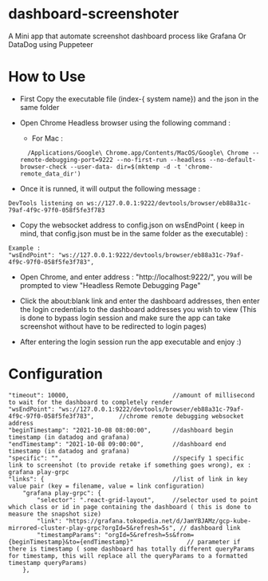 # dashboard-screenshoter
A Mini app that automate screenshot dashboard process like Grafana Or DataDog using Puppeteer





# How to Use
- First Copy the executable file (index-{ system name}) and the json in the same folder

- Open Chrome Headless browser using the following command :
  - For Mac :
  ```
    /Applications/Google\ Chrome.app/Contents/MacOS/Google\ Chrome --remote-debugging-port=9222 --no-first-run --headless --no-default-browser-check --user-data- dir=$(mktemp -d -t 'chrome-remote_data_dir')
  ```

- Once it is runned, it will output the following message : 
```
DevTools listening on ws://127.0.0.1:9222/devtools/browser/eb88a31c-79af-4f9c-97f0-058f5fe3f783
```

- Copy the websocket address to config.json on wsEndPoint ( keep in mind, that config.json must be in the same folder as the executable) :
```
Example :
"wsEndPoint": "ws://127.0.0.1:9222/devtools/browser/eb88a31c-79af-4f9c-97f0-058f5fe3f783",
```

- Open Chrome, and enter address : "http://localhost:9222/", you will be prompted to view "Headless Remote Debugging Page"

- Click the about:blank link and enter the dashboard addresses, then enter the login credentials to the dashboard addresses you wish to view (This is done to bypass login session and make sure the app can take screenshot without have to be redirected to login pages)

- After entering the login session run the app executable and enjoy :)


# Configuration

    "timeout": 10000,                             //amount of millisecond to wait for the dashboard to completely render
    "wsEndPoint": "ws://127.0.0.1:9222/devtools/browser/eb88a31c-79af-4f9c-97f0-058f5fe3f783",       //chrome remote debugging websocket address
    "beginTimestamp": "2021-10-08 08:00:00",      //dashboard begin timestamp (in datadog and grafana)
    "endTimestamp": "2021-10-08 09:00:00",        //dashboard end timestamp (in datadog and grafana)
    "specific": "",                               //specify 1 specific link to screenshot (to provide retake if something goes wrong), ex : grafana play-grpc
    "links": {                                    //list of link in key value pair (key = filename, value = link configuration) 
        "grafana play-grpc": {
            "selector": ".react-grid-layout",     //selector used to point which class or id in page containing the dashboard ( this is done to measure the snapshot size)
            "link": "https://grafana.tokopedia.net/d/JamYBJAMz/gcp-kube-mirrored-cluster-play-grpc?orgId=5&refresh=5s", // dashboard link
            "timestampParams": "orgId=5&refresh=5s&from={beginTimestamp}&to={endTimestamp}"               // parameter if there is timestamp ( some dashboard has totally different queryParams for timestamp, this will replace all the queryParams to a formatted timestamp queryParams)
        },
